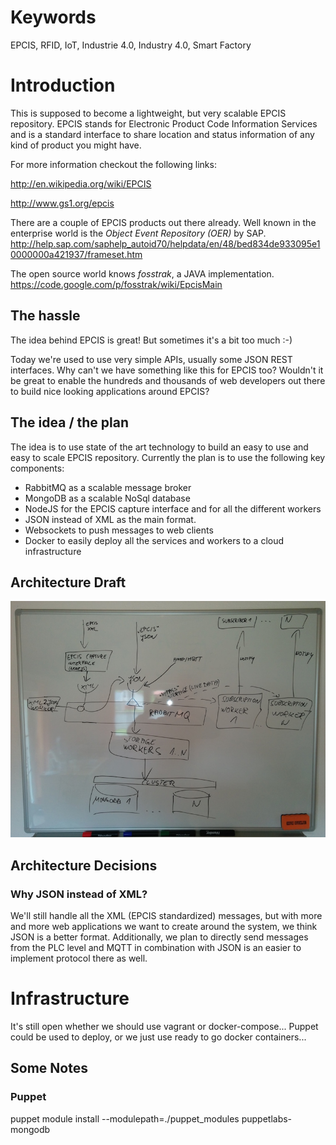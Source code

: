 # Keywords
EPCIS, RFID, IoT, Industrie 4.0, Industry 4.0, Smart Factory

# Introduction
This is supposed to become a lightweight, but very scalable EPCIS repository. EPCIS stands for Electronic Product Code Information Services and is a standard interface to share location and status information of any kind of product you might have.

For more information checkout the following links:

http://en.wikipedia.org/wiki/EPCIS

http://www.gs1.org/epcis

There are a couple of EPCIS products out there already. Well known in the enterprise world is the *Object Event Repository (OER)* by SAP.
http://help.sap.com/saphelp_autoid70/helpdata/en/48/bed834de933095e10000000a421937/frameset.htm

The open source world knows *fosstrak*, a JAVA implementation.
https://code.google.com/p/fosstrak/wiki/EpcisMain 


## The hassle
The idea behind EPCIS is great! But sometimes it's a bit too much :-)

Today we're used to use very simple APIs, usually some JSON REST interfaces. Why can't we have something like this for EPCIS too? Wouldn't it be great to enable the hundreds and thousands of web developers out there to build nice looking applications around EPCIS?

## The idea / the plan
The idea is to use state of the art technology to build an easy to use and easy to scale EPCIS repository.
Currently the plan is to use the following key components:
* RabbitMQ as a scalable message broker
* MongoDB as a scalable NoSql database
* NodeJS for the EPCIS capture interface and for all the different workers
* JSON instead of XML as the main format.
* Websockets to push messages to web clients
* Docker to easily deploy all the services and workers to a cloud infrastructure

## Architecture Draft
![Architecture Draft](/architecture.jpg?raw=true "Architecture Draft")

## Architecture Decisions
### Why JSON instead of XML?
We'll still handle all the XML (EPCIS standardized) messages, but with more and more web applications we want to create around the system, we think JSON is a better format.
Additionally, we plan to directly send messages from the PLC level and MQTT in combination with JSON is an easier to implement protocol there as well.

# Infrastructure
It's still open whether we should use vagrant or docker-compose...
Puppet could be used to deploy, or we just use ready to go docker containers...
## Some Notes
### Puppet
puppet module install --modulepath=./puppet_modules puppetlabs-mongodb


